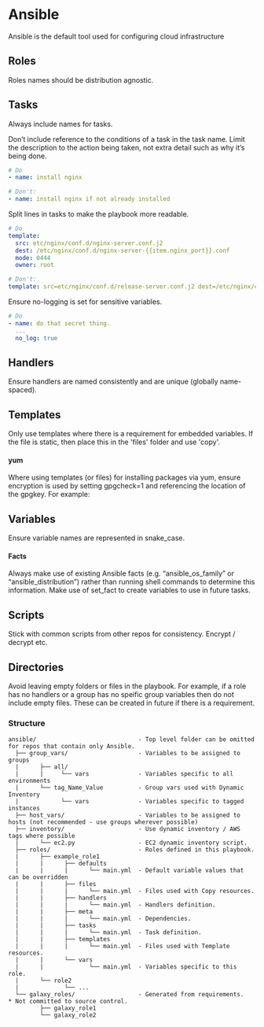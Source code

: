 # Ansible

Ansible is the default tool used for configuring cloud infrastructure

## Roles
Roles names should be distribution agnostic.

## Tasks
Always include names for tasks.

Don’t include reference to the conditions of a task in the task name. Limit the description to the action being taken, not extra detail such as why it’s being done.
```yaml
# Do
- name: install nginx

# Don't:
- name: install nginx if not already installed
```

Split lines in tasks to make the playbook more readable.  
```yaml
# Do
template:
  src: etc/nginx/conf.d/nginx-server.conf.j2
  dest: /etc/nginx/conf.d/nginx-server-{{item.nginx_port}}.conf
  mode: 0444
  owner: root

# Don't:
template: src=etc/nginx/conf.d/release-server.conf.j2 dest=/etc/nginx/conf.d/release-server.conf mode=0444 owner=root
```

Ensure no-logging is set for sensitive variables.
```yaml
# Do
- name: do that secret thing.
  ...
  no_log: true
```

## Handlers
Ensure handlers are named consistently and are unique (globally name-spaced).

## Templates
Only use templates where there is a requirement for embedded variables. If the file is static, then place this in the 'files' folder and use 'copy'.
#### yum
Where using templates (or files) for installing packages via yum, ensure encryption is used by setting gpgcheck=1 and referencing the location of the gpgkey. For example:

## Variables
Ensure variable names are represented in snake_case.
#### Facts
Always make use of existing Ansible facts (e.g. “ansible_os_family” or “ansible_distribution”) rather than running shell commands to determine this information.
Make use of set_fact to create variables to use in future tasks.

## Scripts
Stick with common scripts from other repos for consistency. Encrypt / decrypt etc.

## Directories
Avoid leaving empty folders or files in the playbook. For example, if a role has no handlers or a group has no speific group variables then do not include empty files. These can be created in future if there is a requirement.

### Structure
```
ansible/                             - Top level folder can be omitted for repos that contain only Ansible.
  ├── group_vars/                    - Variables to be assigned to groups
  |      ├── all/
  |      |     └── vars              - Variables specific to all environments
  |      └── tag_Name_Value          - Group vars used with Dynamic Inventory
  |            └── vars              - Variables specific to tagged instances
  ├── host_vars/                     - Variables to be assigned to hosts (not recommended - use groups wherever possible)
  ├── inventory/                     - Use dynamic inventory / AWS tags where possible
  |      └── ec2.py                  - EC2 dynamic inventory script.    
  ├── roles/                         - Roles defined in this playbook.
  |      ├── example_role1
  |      |      ├── defaults
  |      |      |      └── main.yml  - Default variable values that can be overridden
  |      |      ├── files
  |      |      |      └── main.yml  - Files used with Copy resources.
  |      |      ├── handlers
  |      |      |      └── main.yml  - Handlers definition.
  |      |      ├── meta
  |      |      |      └── main.yml  - Dependencies.
  |      |      ├── tasks
  |      |      |      └── main.yml  - Task definition.
  |      |      ├── templates
  |      |      |      └── main.yml  - Files used with Template resources.
  |      |      └── vars
  |      |             └── main.yml  - Variables specific to this role.
  |      └── role2
  |             └── ...
  └── galaxy_roles/                  - Generated from requirements.   * Not committed to source control.
         ├── galaxy_role1
         └── galaxy_role2

```
